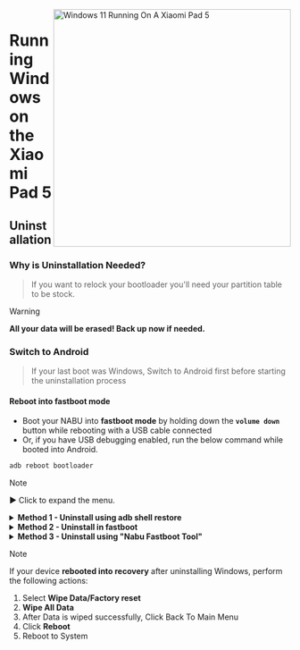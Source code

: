 <img align="right" src="https://raw.githubusercontent.com/erdilS/Port-Windows-11-Xiaomi-Pad-5/main/nabu.png" width="425" alt="Windows 11 Running On A Xiaomi Pad 5">

# Running Windows on the Xiaomi Pad 5

## Uninstallation

### Why is Uninstallation Needed?
> If you want to relock your bootloader you'll need your partition table to be stock.

> [!Warning]
> **All your data will be erased! Back up now if needed.**

### Switch to Android 
> If your last boot was Windows, Switch to Android first before starting the uninstallation process

#### Reboot into fastboot mode
- Boot your NABU into **fastboot mode** by holding down the **`volume down`** button while rebooting with a USB cable connected
- Or, if you have USB debugging enabled, run the below command while booted into Android.
```cmd
adb reboot bootloader
```

> [!NOTE]
>
> ▶️ Click to expand the menu.

<details>
  <summary><strong>Method 1 - Uninstall using adb shell restore</strong></summary>

### Prerequisites
- [```Android platform tools```](https://developer.android.com/studio/releases/platform-tools)

- [```Modified Recovery Image```](https://github.com/erdilS/Port-Windows-11-Xiaomi-Pad-5/releases/download/1.0/recovery.img) 

#### Boot the modded recovery
> Open a CMD window inside the platform-tools folder, then (while your tablet is in fastboot mode) run
```cmd
fastboot boot path\to\recovery.img
```

### Restore the partition layout
> [!Warning]
> This will wipe your Android files. Backup first if needed.

```cmd
adb shell restore
```

#### Reboot into Android 
```cmd
adb reboot 
```

## Done!

</details>

<details>
  <summary><strong>Method 2 - Uninstall in fastboot</strong></summary>

### Prerequisites
- [```Android platform tools```](https://developer.android.com/studio/releases/platform-tools)

- [```gpt_both0.bin```](https://github.com/erdilS/Port-Windows-11-Xiaomi-Pad-5/releases/download/1.0/gpt_both0.bin) 

### Restore partition table   
> Replace ```path\to\gpt_both0.bin``` with the path to the gpt_both0.bin file.
```cmd
fastboot flash partition:0 path\to\gpt_both0.bin
```

#### Erase userdata
> To avoid a bootloop and restore FS size
```cmd
fastboot -w
```

#### Reboot into Android
```cmd
fastboot reboot
```

## Done!

</details>

<details>
  <summary><strong>Method 3 - Uninstall using "Nabu Fastboot Tool"</strong></summary>

### Prerequisites
 `A `**`cable`**` to connect your `**`Xiaomi Pad 5`**` to your `**`other device`**

 **`Any other device (Android, Windows, Mac or Linux)`**

### Connect to the Fastboot Tool on the website
- Open the **[Nabu Fastboot Tool](https://arkt-7.github.io/nabu/)** in the browser of any device.
- Click on the **`Connect Device Fastboot`** button.
- Select **`Android`** from the list that appears and **`allow`** permissions.

### Format and Make partition Stock
- Scroll down to the **`Format/wipe make Partition Stock`** section.
- In the input box, type **`format`**.
- Finally, click the **`Format/Wipe`** button and press **`OK`** when a warning popup appears.
- Once the formatting completes, a success popup will appear. Click **`OK`** to dismiss the popup.
- Scroll up and click on the **`Reboot Device`** button to restart your device.

## Done!

</details>

> [!NOTE]
> If your device **rebooted into recovery** after uninstalling Windows, perform the following actions:
> 1. Select **Wipe Data/Factory reset**
> 2. **Wipe All Data**
> 3. After Data is wiped successfully, Click Back To Main Menu
> 4. Click **Reboot**
> 5. Reboot to System





















